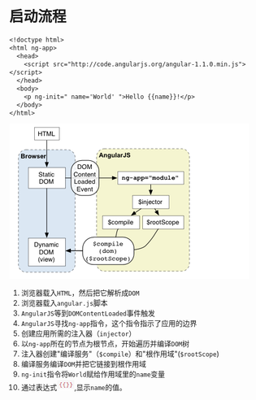# 启动流程
```
<!doctype html>
<html ng-app>
  <head>
    <script src="http://code.angularjs.org/angular-1.1.0.min.js"></script>
  </head>
  <body>
    <p ng-init=" name='World' ">Hello {{name}}!</p>
  </body>
</html>
```
![运行流程](运行流畅.png)

1. 浏览器载入`HTML`，然后把它解析成`DOM`
2. 浏览器载入`angular.js`脚本
3. `AngularJS`等到`DOMContentLoaded`事件触发
4. `AngularJS`寻找`ng-app`指令，这个指令指示了应用的边界
5. 创建应用所需的注入器（`injector`）
6. 以`ng-app`所在的节点为根节点，开始遍历并编译`DOM`树
7. 注入器创建"编译服务"（`$compile`）和"根作用域"(`$rootScope`)
8. 编译服务编译`DOM`并把它链接到根作用域
9. `ng-init`指令将`World`赋给作用域里的`name`变量
10. 通过表达式![表达式](表达式.png),显示`name`的值。
